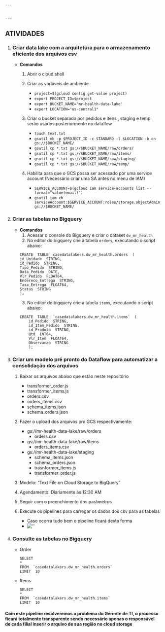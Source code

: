 ```yaml
---


---
```


<h2 id="atividades">ATIVIDADES</h2>
<ol>
<li>
<h3 id="criar-data-lake-com-a-arquitetura-para-o-armazenamento-eficiente-dos-arquivos-csv">Criar data lake com a arquitetura para o armazenamento eficiente dos arquivos csv</h3>
<ul>
<li><strong>Comandos</strong>
<ol>
<li>
<p>Abrir o cloud shell</p>
</li>
<li>
<p>Criar as variáveis de ambiente</p>
<ul>
<li><code>project=$(gcloud config get-value project)</code></li>
<li><code>export PROJECT_ID=$project</code></li>
<li><code>export BUCKET_NAME="mr-health-data-lake"</code></li>
<li><code>export LOCATION="us-central1"</code></li>
</ul>
</li>
<li>
<p>Criar o bucket separado por pedidos e itens , staging e temp serão usados posteriormente no dataflow</p>
<ul>
<li><code>touch text.txt</code></li>
<li><code>gsutil mb -p $PROJECT_ID -c STANDARD -l $LOCATION -b on gs://$BUCKET_NAME/</code></li>
<li><code>gsutil cp *.txt gs://$BUCKET_NAME/raw/orders/</code></li>
<li><code>gsutil cp *.txt gs://$BUCKET_NAME/raw/items/</code></li>
<li><code>gsutil cp *.txt gs://$BUCKET_NAME/raw/staging/</code></li>
<li><code>gsutil cp *.txt gs://$BUCKET_NAME/raw/temp/</code></li>
</ul>
</li>
<li>
<p>Habilita para que o GCS possa ser acessado por uma service account (Necessário criar uma SA antes no menu de IAM)</p>
<ul>
<li><code>SERVICE_ACCOUNT=$(gcloud iam service-accounts list --format="value(email)")</code></li>
<li><code>gsutil iam ch serviceAccount:$SERVICE_ACCOUNT:roles/storage.objectAdmin gs://$BUCKET_NAME/</code></li>
</ul>
</li>
</ol>
</li>
</ul>
</li>
<li>
<h3 id="criar-as-tabelas-no-bigquery">Criar as tabelas no Bigquery</h3>
<ul>
<li><strong>Comandos</strong>
<ol>
<li>Acessar o console do Bigquery e criar o dataset <code>dw_mr_health</code></li>
<li>No editor do bigquery crie a tabela <code>orders</code>, executando o script abaixo:</li>
</ol>
<pre class=" language-sql"><code class="prism  language-sql"><span class="token keyword">CREATE</span>  <span class="token keyword">TABLE</span>  casedatalakers<span class="token punctuation">.</span>dw_mr_health<span class="token punctuation">.</span>orders  <span class="token punctuation">(</span>
id_Unidade  STRING<span class="token punctuation">,</span>
id_Pedido  STRING<span class="token punctuation">,</span>
Tipo_Pedido  STRING<span class="token punctuation">,</span>
Data_Pedido  <span class="token keyword">DATE</span><span class="token punctuation">,</span>
Vlr_Pedido  FLOAT64<span class="token punctuation">,</span>
Endereco_Entrega  STRING<span class="token punctuation">,</span>
Taxa_Entrega  FLOAT64<span class="token punctuation">,</span>
<span class="token keyword">Status</span>  STRING
<span class="token punctuation">)</span><span class="token punctuation">;</span>
</code></pre>
<ol start="3">
<li>No editor do bigquery crie a tabela <code>items</code>, executando o script abaixo:</li>
</ol>
<pre class=" language-sql"><code class="prism  language-sql"><span class="token keyword">CREATE</span>  <span class="token keyword">TABLE</span>  <span class="token punctuation">`</span>casedatalakers<span class="token punctuation">.</span>dw_mr_health<span class="token punctuation">.</span>items<span class="token punctuation">`</span>  <span class="token punctuation">(</span>
   	id_Pedido  STRING<span class="token punctuation">,</span>
   	id_Item_Pedido  STRING<span class="token punctuation">,</span>
   	id_Produto  STRING<span class="token punctuation">,</span>
   	Qtd  INT64<span class="token punctuation">,</span>
   	Vlr_Item  FLOAT64<span class="token punctuation">,</span>
   	Observacao  STRING
   	<span class="token punctuation">)</span><span class="token punctuation">;</span>
</code></pre>
</li>
</ul>
</li>
<li>
<h3 id="criar-um-modelo-pré-pronto-do-dataflow-para-automatizar-a-consolidação-dos-arquivos">Criar um modelo pré pronto do Dataflow para automatizar a consolidação dos arquivos</h3>
<ol>
<li>
<p>Baixar os arquivos abaixo que estão neste repositório</p>
<ul>
<li>transformer_order.js</li>
<li>transformer_items.js</li>
<li>orders.csv</li>
<li>orders_items.csv</li>
<li>schema_items.json</li>
<li>schema_orders.json</li>
</ul>
</li>
<li>
<p>Fazer o upload dos arquivos pro GCS respectivamente:</p>
<ul>
<li>gs://mr-health-data-lake/raw/orders
<ul>
<li>orders.csv</li>
</ul>
</li>
<li>gs://mr-health-data-lake/raw/items
<ul>
<li>orders_items.csv</li>
</ul>
</li>
<li>gs://mr-health-data-lake/staging
<ul>
<li>schema_items.json</li>
<li>schema_orders.json</li>
<li>trasnformer_items.js</li>
<li>transformer_order.js</li>
</ul>
</li>
</ul>
</li>
<li>
<p>Modelo: “Text File on Cloud Storage to BigQuery”</p>
</li>
<li>
<p>Agendamento: Diariamente ás 12:30 AM</p>
</li>
<li>
<p>Seguir com o preenchimento dos parâmetros</p>
</li>
<li>
<p>Execute os pipelines para carregar os dados dos csv para as tabelas</p>
<ul>
<li>Caso ocorra tudo bem o pipeline ficará desta forma</li>
<li><img src="https://i.imgur.com/ig5eKdw.png" alt="''"></li>
</ul>
</li>
</ol>
</li>
<li>
<h3 id="consulte-as-tabelas-no-bigquery">Consulte as tabelas no Bigquery</h3>
<ul>
<li>
<p>Order</p>
<pre class=" language-sql"><code class="prism  language-sql"><span class="token keyword">SELECT</span>
<span class="token operator">*</span>
<span class="token keyword">FROM</span>  <span class="token punctuation">`</span>casedatalakers<span class="token punctuation">.</span>dw_mr_health<span class="token punctuation">.</span>orders<span class="token punctuation">`</span>
<span class="token keyword">LIMIT</span>  <span class="token number">10</span>
</code></pre>
</li>
<li>
<p>Items</p>
<pre class=" language-sql"><code class="prism  language-sql"><span class="token keyword">SELECT</span>
<span class="token operator">*</span>
<span class="token keyword">FROM</span>  <span class="token punctuation">`</span>casedatalakers<span class="token punctuation">.</span>dw_mr_health<span class="token punctuation">.</span>items<span class="token punctuation">`</span>
<span class="token keyword">LIMIT</span>  <span class="token number">10</span>
</code></pre>
</li>
</ul>
</li>
</ol>
<h4 id="com-este-pipeline-resolveremos-o-problema-do-gerente-de-ti-o-processo-ficará-totalmente-transparente-sendo-necessário-apenas-o-responsável-de-cada-filial-inserir-o-arquivo-de-sua-região-no-cloud-storage">Com este pipeline resolveremos o problema do Gerente de TI, o processo ficará totalmente transparente sendo necessário apenas o responsável de cada filial inserir o arquivo de sua região no cloud storage</h4>

